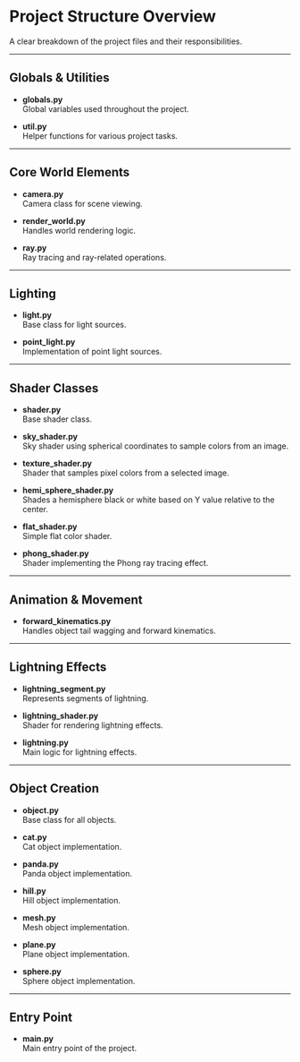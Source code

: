 # Project Structure Overview

A clear breakdown of the project files and their responsibilities.

---

## Globals & Utilities

- **globals.py**  
  Global variables used throughout the project.

- **util.py**  
  Helper functions for various project tasks.

---

## Core World Elements

- **camera.py**  
  Camera class for scene viewing.

- **render_world.py**  
  Handles world rendering logic.

- **ray.py**  
  Ray tracing and ray-related operations.

---

## Lighting

- **light.py**  
  Base class for light sources.

- **point_light.py**  
  Implementation of point light sources.

---

## Shader Classes

- **shader.py**  
  Base shader class.

- **sky_shader.py**  
  Sky shader using spherical coordinates to sample colors from an image.

- **texture_shader.py**  
  Shader that samples pixel colors from a selected image.

- **hemi_sphere_shader.py**  
  Shades a hemisphere black or white based on Y value relative to the center.

- **flat_shader.py**  
  Simple flat color shader.

- **phong_shader.py**  
  Shader implementing the Phong ray tracing effect.

---

## Animation & Movement

- **forward_kinematics.py**  
  Handles object tail wagging and forward kinematics.

---

## Lightning Effects

- **lightning_segment.py**  
  Represents segments of lightning.

- **lightning_shader.py**  
  Shader for rendering lightning effects.

- **lightning.py**  
  Main logic for lightning effects.

---

## Object Creation

- **object.py**  
  Base class for all objects.

- **cat.py**  
  Cat object implementation.

- **panda.py**  
  Panda object implementation.

- **hill.py**  
  Hill object implementation.

- **mesh.py**  
  Mesh object implementation.

- **plane.py**  
  Plane object implementation.

- **sphere.py**  
  Sphere object implementation.

---

## Entry Point

- **main.py**  
  Main entry point of the project.
